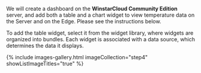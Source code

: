 We will create a dashboard on the <b>WinstarCloud Community Edition</b> server, and add both a table and a chart widget to view temperature data on the Server and on the Edge. 
Please see the instructions below.

To add the table widget, select it from the widget library, where widgets are organized into bundles. 
Each widget is associated with a data source, which determines the data it displays.

{% include images-gallery.html imageCollection="step4" showListImageTitles="true" %}
